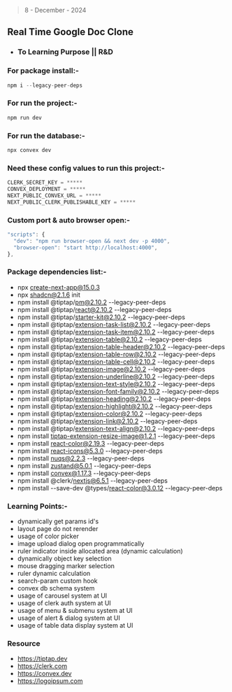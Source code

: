 > 8 - December - 2024

## Real Time Google Doc Clone

* ### To Learning Purpose || R&D

### For package install:-

```js
npm i --legacy-peer-deps
```

### For run the project:-

```js
npm run dev
```

### For run the database:-

```js
npx convex dev
```

### Need these config values to run this project:-

```js
CLERK_SECRET_KEY = *****
CONVEX_DEPLOYMENT = *****
NEXT_PUBLIC_CONVEX_URL = *****
NEXT_PUBLIC_CLERK_PUBLISHABLE_KEY = *****
```

### Custom port & auto browser open:-

```js
"scripts": {
  "dev": "npm run browser-open && next dev -p 4000",
  "browser-open": "start http://localhost:4000",
},
```

### Package dependencies list:-

* npx create-next-app@15.0.3
* npx shadcn@2.1.6 init
* npm install @tiptap/pm@2.10.2 --legacy-peer-deps
* npm install @tiptap/react@2.10.2 --legacy-peer-deps
* npm install @tiptap/starter-kit@2.10.2 --legacy-peer-deps
* npm install @tiptap/extension-task-list@2.10.2 --legacy-peer-deps
* npm install @tiptap/extension-task-item@2.10.2 --legacy-peer-deps
* npm install @tiptap/extension-table@2.10.2 --legacy-peer-deps
* npm install @tiptap/extension-table-header@2.10.2 --legacy-peer-deps
* npm install @tiptap/extension-table-row@2.10.2 --legacy-peer-deps
* npm install @tiptap/extension-table-cell@2.10.2 --legacy-peer-deps
* npm install @tiptap/extension-image@2.10.2 --legacy-peer-deps
* npm install @tiptap/extension-underline@2.10.2 --legacy-peer-deps
* npm install @tiptap/extension-text-style@2.10.2 --legacy-peer-deps
* npm install @tiptap/extension-font-family@2.10.2 --legacy-peer-deps
* npm install @tiptap/extension-heading@2.10.2 --legacy-peer-deps
* npm install @tiptap/extension-highlight@2.10.2 --legacy-peer-deps
* npm install @tiptap/extension-color@2.10.2 --legacy-peer-deps
* npm install @tiptap/extension-link@2.10.2 --legacy-peer-deps
* npm install @tiptap/extension-text-align@2.10.2 --legacy-peer-deps
* npm install tiptap-extension-resize-image@1.2.1 --legacy-peer-deps
* npm install react-color@2.19.3 --legacy-peer-deps
* npm install react-icons@5.3.0 --legacy-peer-deps
* npm install nuqs@2.2.3 --legacy-peer-deps
* npm install zustand@5.0.1 --legacy-peer-deps
* npm install convex@1.17.3 --legacy-peer-deps
* npm install @clerk/nextjs@6.5.1 --legacy-peer-deps
* npm install --save-dev @types/react-color@3.0.12 --legacy-peer-deps

### Learning Points:-

* dynamically get params id's
* layout page do not rerender
* usage of color picker
* image upload dialog open programmatically
* ruler indicator inside allocated area (dynamic calculation)
* dynamically object key selection
* mouse dragging marker selection
* ruler dynamic calculation
* search-param custom hook
* convex db schema system
* usage of carousel system at UI
* usage of clerk auth system at UI
* usage of menu & submenu system at UI
* usage of alert & dialog system at UI
* usage of table data display system at UI

### Resource

* <https://tiptap.dev>
* <https://clerk.com>
* <https://convex.dev>
* <https://logoipsum.com>
